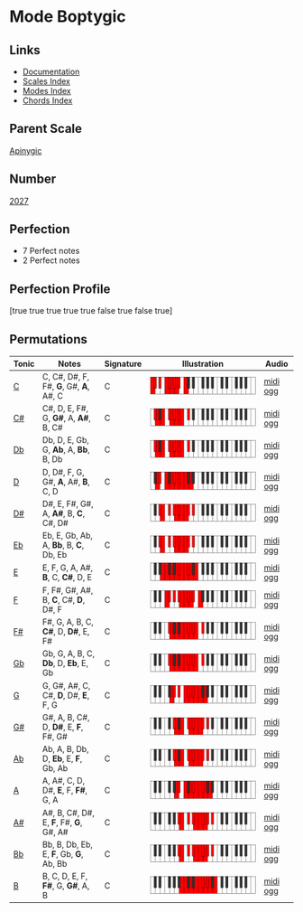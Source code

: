 # Mode Boptygic

## Links

- [Documentation](index.md)
- [Scales Index](Scales.md)
- [Modes Index](Modes.md)
- [Chords Index](Chords.md)

## Parent Scale

[Apinygic](ScaleApinygic.md)

## Number

[2027](https://ianring.com/musictheory/scales/2027)

## Perfection

- 7 Perfect notes
- 2 Perfect notes

## Perfection Profile

[true true true true true false true false true]

## Permutations

| Tonic | Notes | Signature | Illustration | Audio |
|-------|-------|-----------|--------------|-------|
| [C](ModeCNaturalBoptygic.md) | C, C#, D#, F, F#, **G**, G#, **A**, A#, C | C | ![CNaturalBoptygic](ModeCNaturalBoptygic.png) | [midi](ModeCNaturalBoptygic.mid) [ogg](ModeCNaturalBoptygic.ogg) |
| [C#](ModeCSharpBoptygic.md) | C#, D, E, F#, G, **G#**, A, **A#**, B, C# | C | ![CSharpBoptygic](ModeCSharpBoptygic.png) | [midi](ModeCSharpBoptygic.mid) [ogg](ModeCSharpBoptygic.ogg) |
| [Db](ModeDFlatBoptygic.md) | Db, D, E, Gb, G, **Ab**, A, **Bb**, B, Db | C | ![DFlatBoptygic](ModeDFlatBoptygic.png) | [midi](ModeDFlatBoptygic.mid) [ogg](ModeDFlatBoptygic.ogg) |
| [D](ModeDNaturalBoptygic.md) | D, D#, F, G, G#, **A**, A#, **B**, C, D | C | ![DNaturalBoptygic](ModeDNaturalBoptygic.png) | [midi](ModeDNaturalBoptygic.mid) [ogg](ModeDNaturalBoptygic.ogg) |
| [D#](ModeDSharpBoptygic.md) | D#, E, F#, G#, A, **A#**, B, **C**, C#, D# | C | ![DSharpBoptygic](ModeDSharpBoptygic.png) | [midi](ModeDSharpBoptygic.mid) [ogg](ModeDSharpBoptygic.ogg) |
| [Eb](ModeEFlatBoptygic.md) | Eb, E, Gb, Ab, A, **Bb**, B, **C**, Db, Eb | C | ![EFlatBoptygic](ModeEFlatBoptygic.png) | [midi](ModeEFlatBoptygic.mid) [ogg](ModeEFlatBoptygic.ogg) |
| [E](ModeENaturalBoptygic.md) | E, F, G, A, A#, **B**, C, **C#**, D, E | C | ![ENaturalBoptygic](ModeENaturalBoptygic.png) | [midi](ModeENaturalBoptygic.mid) [ogg](ModeENaturalBoptygic.ogg) |
| [F](ModeFNaturalBoptygic.md) | F, F#, G#, A#, B, **C**, C#, **D**, D#, F | C | ![FNaturalBoptygic](ModeFNaturalBoptygic.png) | [midi](ModeFNaturalBoptygic.mid) [ogg](ModeFNaturalBoptygic.ogg) |
| [F#](ModeFSharpBoptygic.md) | F#, G, A, B, C, **C#**, D, **D#**, E, F# | C | ![FSharpBoptygic](ModeFSharpBoptygic.png) | [midi](ModeFSharpBoptygic.mid) [ogg](ModeFSharpBoptygic.ogg) |
| [Gb](ModeGFlatBoptygic.md) | Gb, G, A, B, C, **Db**, D, **Eb**, E, Gb | C | ![GFlatBoptygic](ModeGFlatBoptygic.png) | [midi](ModeGFlatBoptygic.mid) [ogg](ModeGFlatBoptygic.ogg) |
| [G](ModeGNaturalBoptygic.md) | G, G#, A#, C, C#, **D**, D#, **E**, F, G | C | ![GNaturalBoptygic](ModeGNaturalBoptygic.png) | [midi](ModeGNaturalBoptygic.mid) [ogg](ModeGNaturalBoptygic.ogg) |
| [G#](ModeGSharpBoptygic.md) | G#, A, B, C#, D, **D#**, E, **F**, F#, G# | C | ![GSharpBoptygic](ModeGSharpBoptygic.png) | [midi](ModeGSharpBoptygic.mid) [ogg](ModeGSharpBoptygic.ogg) |
| [Ab](ModeAFlatBoptygic.md) | Ab, A, B, Db, D, **Eb**, E, **F**, Gb, Ab | C | ![AFlatBoptygic](ModeAFlatBoptygic.png) | [midi](ModeAFlatBoptygic.mid) [ogg](ModeAFlatBoptygic.ogg) |
| [A](ModeANaturalBoptygic.md) | A, A#, C, D, D#, **E**, F, **F#**, G, A | C | ![ANaturalBoptygic](ModeANaturalBoptygic.png) | [midi](ModeANaturalBoptygic.mid) [ogg](ModeANaturalBoptygic.ogg) |
| [A#](ModeASharpBoptygic.md) | A#, B, C#, D#, E, **F**, F#, **G**, G#, A# | C | ![ASharpBoptygic](ModeASharpBoptygic.png) | [midi](ModeASharpBoptygic.mid) [ogg](ModeASharpBoptygic.ogg) |
| [Bb](ModeBFlatBoptygic.md) | Bb, B, Db, Eb, E, **F**, Gb, **G**, Ab, Bb | C | ![BFlatBoptygic](ModeBFlatBoptygic.png) | [midi](ModeBFlatBoptygic.mid) [ogg](ModeBFlatBoptygic.ogg) |
| [B](ModeBNaturalBoptygic.md) | B, C, D, E, F, **F#**, G, **G#**, A, B | C | ![BNaturalBoptygic](ModeBNaturalBoptygic.png) | [midi](ModeBNaturalBoptygic.mid) [ogg](ModeBNaturalBoptygic.ogg) |
